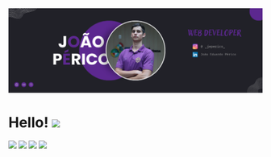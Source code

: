 <img src="/assets/banner.png" alt="Banner">

# Hello! <img src="https://media.giphy.com/media/hvRJCLFzcasrR4ia7z/giphy.gif" width="5%">
<p align="left">
<a href="mailto:joaoeperico@gmail.com" target="_blank"><img src="https://img.shields.io/badge/Gmail-D14836?style=for-the-badge&logo=gmail&logoColor=white" height="24px"/></a>
<a href="https://br.linkedin.com/in/jo%C3%A3o-eduardo-p%C3%A9rico-981967256" target="_blank"><img src="https://img.shields.io/badge/LinkedIn-0077B5?style=for-the-badge&logo=linkedin&logoColor=white" height="24px"/></a>
<a href="https://www.instagram.com/_jeperico_/" target="_blank"><img src="https://img.shields.io/badge/Instagram-E4405F?style=for-the-badge&logo=instagram&logoColor=white" height="24px"/></a>
<a href="https://github.com/jeperico" target="_blank"><img src="https://img.shields.io/github/followers/jeperico?style=social" height="24px"/></a>
</p>
